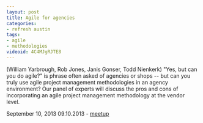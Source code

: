 ```yaml
---
layout: post
title: Agile for agencies
categories:
- refresh austin
tags:
- agile
- methodologies
videoid: 4C4MJgRJTE8
---
```



(William Yarbrough, Rob Jones, Janis Gonser, Todd Nienkerk) 
"Yes, but can you do agile?" is phrase often asked of agencies or shops -- but can you truly use agile project management methodologies in an agency environment? Our panel of experts will discuss the pros and cons of incorporating an agile project management methodology at the vendor level.

September 10, 2013 
09.10.2013 - <a href="http://www.meetup.com/Austin-Web-Design/events/131256362/">meetup</a>
